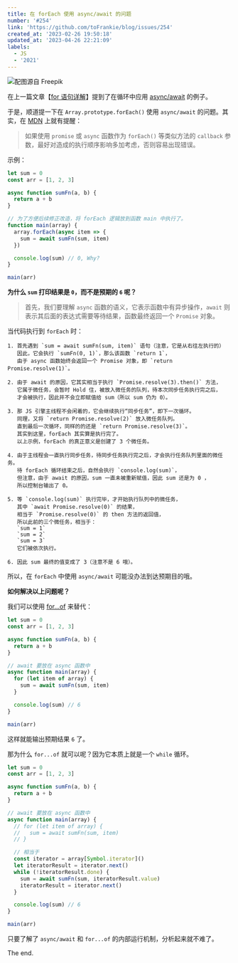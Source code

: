 ```yaml
---
title: 在 forEach 使用 async/await 的问题
number: '#254'
link: 'https://github.com/toFrankie/blog/issues/254'
created_at: '2023-02-26 19:50:18'
updated_at: '2023-04-26 22:21:09'
labels:
  - JS
  - '2021'
---
```

![配图源自 Freepik](https://upload-images.jianshu.io/upload_images/5128488-a01830932b98fedc.jpg?imageMogr2/auto-orient/strip%7CimageView2/2/w/1240)


在上一篇文章【[for 语句详解](https://github.com/toFrankie/blog/issues/253)】提到了在循环中应用 [async/await](https://developer.mozilla.org/zh-CN/docs/Learn/JavaScript/Asynchronous/Async_await) 的例子。

于是，顺道提一下在 `Array.prototype.forEach()` 使用 `async/await` 的问题。其实，在 [MDN](https://developer.mozilla.org/zh-CN/docs/Web/JavaScript/Reference/Global_Objects/Array/forEach#针对_promise_或_async_函数的使用备注) 上就有提醒：

> 如果使用 `promise` 或 `async` 函数作为 `forEach()` 等类似方法的 `callback` 参数，最好对造成的执行顺序影响多加考虑，否则容易出现错误。

示例：

```js
let sum = 0
const arr = [1, 2, 3]

async function sumFn(a, b) {
  return a + b
}

// 为了方便后续修正改造，将 forEach 逻辑放到函数 main 中执行了。
function main(array) {
  array.forEach(async item => {
    sum = await sumFn(sum, item)
  })

  console.log(sum) // 0, Why?
}

main(arr)
```

**为什么 `sum` 打印结果是 `0`，而不是预期的 `6` 呢？**

> 首先，我们要理解 `async` 函数的语义，它表示函数中有异步操作，`await` 则表示其后面的表达式需要等待结果，函数最终返回一个 `Promise` 对象。

当代码执行到 `forEach` 时：

```text
1. 首先遇到 `sum = await sumFn(sum, item)` 语句（注意，它是从右往左执行的）
   因此，它会执行 `sumFn(0, 1)`，那么该函数 `return 1`，
   由于 async 函数始终会返回一个 Promise 对象，即 `return Promise.resolve(1)`。

2. 由于 await 的原因，它其实相当于执行 `Promise.resolve(3).then()` 方法，
   它属于微任务，会暂时 Hold 住，被放入微任务的队列，待本次同步任务执行完之后，
   才会被执行，因此并不会立即赋值给 sum（所以 sum 仍为 0）。

3. 那 JS 引擎主线程不会闲着的，它会继续执行“同步任务”，即下一次循环。
   同理，又将 `return Promise.resolve(2)` 放入微任务队列。
   直到最后一次循环，同样的的还是 `return Promise.resolve(3)`。
   其实到这里，forEach 其实算是执行完了。
   以上示例，forEach 的真正意义是创建了 3 个微任务。

4. 由于主线程会一直执行同步任务，待同步任务执行完之后，才会执行任务队列里面的微任务。
   待 forEach 循环结束之后，自然会执行 `console.log(sum)`，
   但注意，由于 await 的原因，sum 一直未被重新赋值，因此 sum 还是为 0 ，
   所以控制台输出了 0。

5. 等 `console.log(sum)` 执行完毕，才开始执行队列中的微任务，
   其中 `await Promise.resolve(0)` 的结果，
   相当于 `Promise.resolve(0)` 的 then 方法的返回值，
   所以此前的三个微任务，相当于：
   `sum = 1`
   `sum = 2`
   `sum = 3`
   它们被依次执行。

6. 因此 sum 最终的值变成了 3（注意不是 6 哦）。
```

所以，在 `forEach` 中使用 `async/await` 可能没办法到达预期目的哦。

**如何解决以上问题呢？**

我们可以使用 [for...of](https://developer.mozilla.org/zh-CN/docs/Web/JavaScript/Reference/Statements/for...of) 来替代：

```js
let sum = 0
const arr = [1, 2, 3]

async function sumFn(a, b) {
  return a + b
}

// await 要放在 async 函数中
async function main(array) {
  for (let item of array) {
    sum = await sumFn(sum, item)
  }

  console.log(sum) // 6
}

main(arr)
```

这样就能输出预期结果 `6` 了。

那为什么 `for...of` 就可以呢？因为它本质上就是一个 `while` 循环。

```js
let sum = 0
const arr = [1, 2, 3]

async function sumFn(a, b) {
  return a + b
}

// await 要放在 async 函数中
async function main(array) {
  // for (let item of array) {
  //   sum = await sumFn(sum, item)
  // }

  // 相当于
  const iterator = array[Symbol.iterator]()
  let iteratorResult = iterator.next()
  while (!iteratorResult.done) {
    sum = await sumFn(sum, iteratorResult.value)
    iteratorResult = iterator.next()
  }

  console.log(sum) // 6
}

main(arr)
```

只要了解了 `async/await` 和 `for...of` 的内部运行机制，分析起来就不难了。

The end.
